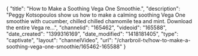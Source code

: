 {
    "title": "How to Make a Soothing Vega One Smoothie.",
    "description": "Peggy Kotsopoulos show us how to make a calming soothing Vega One smoothie with cucumber, chilled chilled chamomile tea and mint. Download the entire Vega re...",
    "channelid": "165462",
    "videoid": "165588",
    "date_created": "1399316169",
    "date_modified": "1418181405",
    "type": "captivate",
    "layout": "channelVideo",
    "url": "\/charbroil-tv\/how-to-make-a-soothing-vega-one-smoothie\/165462-165588"
}